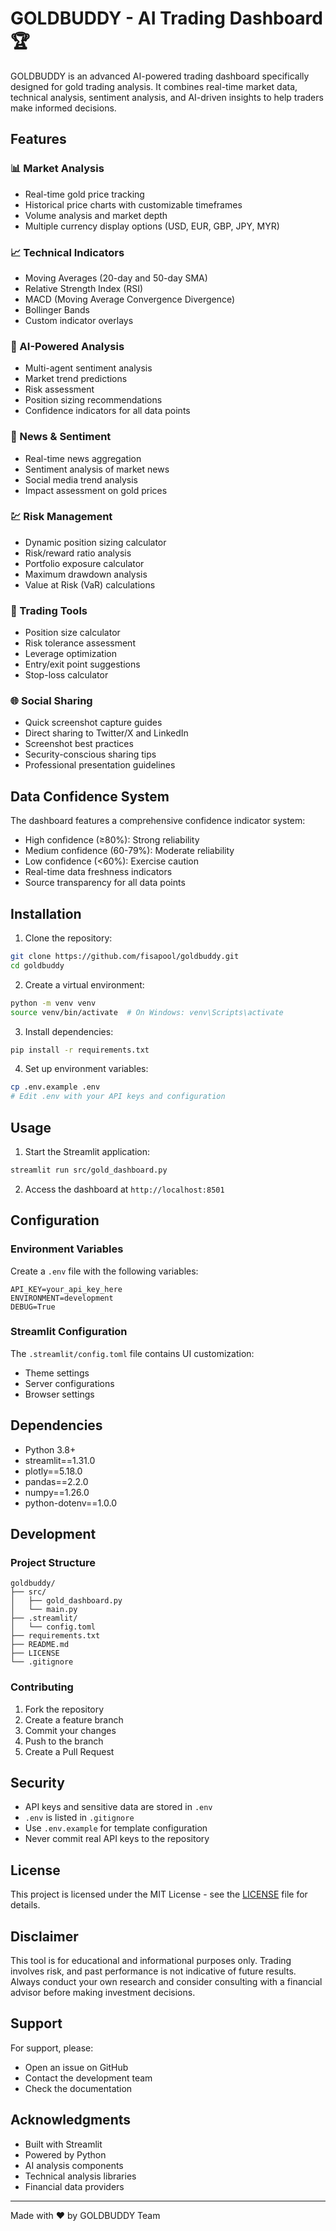 # GOLDBUDDY - AI Trading Dashboard 🏆

GOLDBUDDY is an advanced AI-powered trading dashboard specifically designed for gold trading analysis. It combines real-time market data, technical analysis, sentiment analysis, and AI-driven insights to help traders make informed decisions.

## Features

### 📊 Market Analysis
- Real-time gold price tracking
- Historical price charts with customizable timeframes
- Volume analysis and market depth
- Multiple currency display options (USD, EUR, GBP, JPY, MYR)

### 📈 Technical Indicators
- Moving Averages (20-day and 50-day SMA)
- Relative Strength Index (RSI)
- MACD (Moving Average Convergence Divergence)
- Bollinger Bands
- Custom indicator overlays

### 🤖 AI-Powered Analysis
- Multi-agent sentiment analysis
- Market trend predictions
- Risk assessment
- Position sizing recommendations
- Confidence indicators for all data points

### 📰 News & Sentiment
- Real-time news aggregation
- Sentiment analysis of market news
- Social media trend analysis
- Impact assessment on gold prices

### 💹 Risk Management
- Dynamic position sizing calculator
- Risk/reward ratio analysis
- Portfolio exposure calculator
- Maximum drawdown analysis
- Value at Risk (VaR) calculations

### 🎯 Trading Tools
- Position size calculator
- Risk tolerance assessment
- Leverage optimization
- Entry/exit point suggestions
- Stop-loss calculator

### 🌐 Social Sharing
- Quick screenshot capture guides
- Direct sharing to Twitter/X and LinkedIn
- Screenshot best practices
- Security-conscious sharing tips
- Professional presentation guidelines

## Data Confidence System
The dashboard features a comprehensive confidence indicator system:
- High confidence (≥80%): Strong reliability
- Medium confidence (60-79%): Moderate reliability
- Low confidence (<60%): Exercise caution
- Real-time data freshness indicators
- Source transparency for all data points

## Installation

1. Clone the repository:
```bash
git clone https://github.com/fisapool/goldbuddy.git
cd goldbuddy
```

2. Create a virtual environment:
```bash
python -m venv venv
source venv/bin/activate  # On Windows: venv\Scripts\activate
```

3. Install dependencies:
```bash
pip install -r requirements.txt
```

4. Set up environment variables:
```bash
cp .env.example .env
# Edit .env with your API keys and configuration
```

## Usage

1. Start the Streamlit application:
```bash
streamlit run src/gold_dashboard.py
```

2. Access the dashboard at `http://localhost:8501`

## Configuration

### Environment Variables
Create a `.env` file with the following variables:
```
API_KEY=your_api_key_here
ENVIRONMENT=development
DEBUG=True
```

### Streamlit Configuration
The `.streamlit/config.toml` file contains UI customization:
- Theme settings
- Server configurations
- Browser settings

## Dependencies

- Python 3.8+
- streamlit==1.31.0
- plotly==5.18.0
- pandas==2.2.0
- numpy==1.26.0
- python-dotenv==1.0.0

## Development

### Project Structure
```
goldbuddy/
├── src/
│   ├── gold_dashboard.py
│   └── main.py
├── .streamlit/
│   └── config.toml
├── requirements.txt
├── README.md
├── LICENSE
└── .gitignore
```

### Contributing
1. Fork the repository
2. Create a feature branch
3. Commit your changes
4. Push to the branch
5. Create a Pull Request

## Security

- API keys and sensitive data are stored in `.env`
- `.env` is listed in `.gitignore`
- Use `.env.example` for template configuration
- Never commit real API keys to the repository

## License

This project is licensed under the MIT License - see the [LICENSE](LICENSE) file for details.

## Disclaimer

This tool is for educational and informational purposes only. Trading involves risk, and past performance is not indicative of future results. Always conduct your own research and consider consulting with a financial advisor before making investment decisions.

## Support

For support, please:
- Open an issue on GitHub
- Contact the development team
- Check the documentation

## Acknowledgments

- Built with Streamlit
- Powered by Python
- AI analysis components
- Technical analysis libraries
- Financial data providers

---
Made with ❤️ by GOLDBUDDY Team 